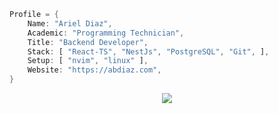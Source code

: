 ```rust
Profile = {
    Name: "Ariel Diaz",
    Academic: "Programming Technician",
    Title: "Backend Developer",
    Stack: [ "React-TS", "NestJs", "PostgreSQL", "Git", ],
    Setup: [ "nvim", "linux" ],
    Website: "https://abdiaz.com",
}
```

<p align="center">
  <a href="https://arielbritezdiaz.github.io/oldportfolio/" target="_blank" rel="noopener noreferrer">
    <img src="https://img.shields.io/badge/my-portfolio-%2316161d?link=https%3A%2F%2Farielbritezdiaz.github.io%2Foldportfolio%2F" />
  </a>
</p>
